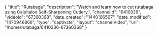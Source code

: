 {
    "title": "Rutabaga",
    "description": "Watch and learn how to cut rutabaga using Calphalon Self-Sharpening Cutlery.",
    "channelid": "6410336",
    "videoid": "67360368",
    "date_created": "1440166567",
    "date_modified": "1470946866",
    "type": "captivate",
    "layout": "channelVideo",
    "url": "\/home\/rutabaga\/6410336-67360368"
}